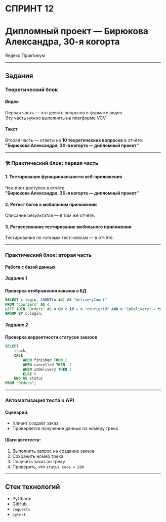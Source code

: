 
#  СПРИНТ 12  
# Дипломный проект — Бирюкова Александра, 30-я когорта 
  Яндекс Практикум 

---

##  Задания

###  Теоретический блок

####  Видео  
Первая часть — это девять вопросов в формате видео.  
Эту часть нужно выполнить на платформе VCV.  



####  Текст  
Вторая часть — ответы на **10 теоретических вопросов** в отчёте:  
**"Бирюкова Александра, 30-я когорта — дипломный проект"**

---

### 🛠 Практический блок: первая часть

#### 1. Тестирование функциональности веб-приложения  
Чек-лист доступен в отчёте:  
**"Бирюкова Александра, 30-я когорта — дипломный проект"**

#### 2.  Ретест багов в мобильном приложении  
Описание результатов — в том же отчёте.

#### 3.  Регрессионное тестирование мобильного приложения  
Тестирование по готовым тест-кейсам — в отчёте.

---

###  Практический блок: вторая часть

####  Работа с базой данных

#####  Задание 1  
**Проверка отображения заказов в БД**

```sql
SELECT c.login, COUNT(o.id) AS "deliveryCount"
FROM "Couriers" AS c
LEFT JOIN "Orders" AS o ON c.id = o."courierId" AND o."inDelivery" = true
GROUP BY c.login;
```

#####  Задание 2  
**Проверка корректности статусов заказов**

```sql
SELECT
    track,
    CASE
        WHEN finished THEN 2
        WHEN cancelled THEN -1
        WHEN inDelivery THEN 1
        ELSE 0
    END AS status
FROM "Orders";
```

---

###  Автоматизация теста к API

####  Сценарий:  
- Клиент создаёт заказ  
- Проверяется получение данных по номеру трека  

#### Шаги автотеста:
1. Выполнить запрос на создание заказа  
2. Сохранить номер трека  
3. Получить заказ по треку  
4. Проверить, что `status code = 200`

---

##  Стек технологий

- PyCharm  
- GitHub  
- `requests`  
- `pytest`